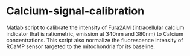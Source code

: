 # Calcium-signal-calibration
Matlab script to calibrate the intensity of Fura2AM (intracellular calcium indicator that is ratiometric, emission at 340nm and 380nm) to Calcium concentrations. This script also normalize the fluorescence intensity of RCaMP sensor targeted to the mitochondria for its baseline.
